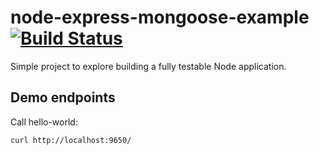 # node-express-mongoose-example [![Build Status](https://secure.travis-ci.org/varju/node-express-mongoose-example.png?branch=master)](http://travis-ci.org/varju/node-express-mongoose-example)

Simple project to explore building a fully testable Node application.

## Demo endpoints

Call hello-world:
```
curl http://localhost:9650/
```
